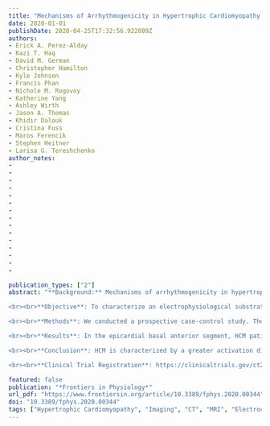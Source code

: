 ```yaml
---
title: "Mechanisms of Arrhythmogenicity in Hypertrophic Cardiomyopathy: Insight From Non-invasive Electrocardiographic Imaging"
date: 2020-01-01
publishDate: 2020-04-25T17:32:56.922089Z
authors:
- Erick A. Perez-Alday
- Kazi T. Haq
- David M. German
- Christopher Hamilton
- Kyle Johnson
- Francis Phan
- Nichole M. Rogovoy
- Katherine Yang
- Ashley Wirth
- Jason A. Thomas
- Khidir Dalouk
- Cristina Fuss
- Maros Ferencik
- Stephen Heitner
- Larisa G. Tereshchenko
author_notes:
-
-
-
-
-
-
-
-
-
-
-
-
-
-
-

publication_types: ["2"]
abstract: "**Background:** Mechanisms of arrhythmogenicity in hypertrophic cardiomyopathy (HCM) are not well understood.

<br><br>**Objective**: To characterize an electrophysiological substrate of HCM in comparison to ischemic cardiomyopathy (ICM), or healthy individuals.

<br><br>**Methods**: We conducted a prospective case-control study. The study enrolled HCM patients at high risk for ventricular tachyarrhythmia (VT) [n = 10; age 61 ± 9 years; left ventricular ejection fraction (LVEF) 60 ± 9%], and three comparison groups: healthy individuals (n = 10; age 28 ± 6 years; LVEF textgreater 70%), ICM patients with LV hypertrophy (LVH) and known VT (n = 10; age 64 ± 9 years; LVEF 31 ± 15%), and ICM patients with LVH and no known VT (n = 10; age 70 ± 7 years; LVEF 46 ± 16%). All participants underwent 12-lead ECG, cardiac CT or MRI, and 128-electrode body surface mapping (BioSemi ActiveTwo, Netherlands). Non-invasive voltage and activation maps were reconstructed using the open-source SCIRun (University of Utah) inverse problem-solving environment.

<br><br>**Results**: In the epicardial basal anterior segment, HCM patients had the greatest ventricular activation dispersion [16.4 ± 5.5 vs. 13.1 ± 2.7 (ICM with VT) vs. 13.8 ± 4.3 (ICM no VT) vs. 8.1 ± 2.4 ms (Healthy); P = 0.0007], the largest unipolar voltage [1094 ± 211 vs. 934 ± 189 (ICM with VT) vs. 898 ± 358 (ICM no VT) vs. 842 ± 90 μV (Healthy); P = 0.023], and the greatest voltage dispersion [median (interquartile range) 215 (161–281) vs. 189 (143–208) (ICM with VT) vs. 158 (109–236) (ICM no VT) vs. 110 (106–168) μV (Healthy); P = 0.041]. Differences were also observed in other endo-and epicardial basal and apical segments.

<br><br>**Conclusion**: HCM is characterized by a greater activation dispersion in basal segments, a larger voltage, and a larger voltage dispersion through LV.

<br><br>**Clinical Trial Registration**: https://clinicaltrials.gov/ct2/show/NCT02806479"

featured: false
publication: "*Frontiers in Physiology*"
url_pdf: "https://www.frontiersin.org/article/10.3389/fphys.2020.00344"
doi: "10.3389/fphys.2020.00344"
tags: ["Hypertrophic Cardiomyopathy", "Imaging", "CT", "MRI", "Electrocardiology"]
---
```


